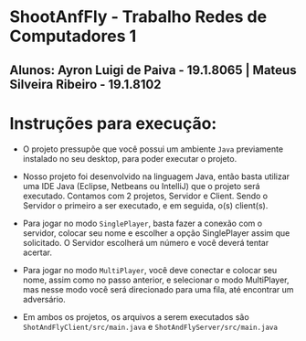 # ShootAnfFly - Trabalho Redes de Computadores 1

## Alunos: Ayron Luigi de Paiva - 19.1.8065 | Mateus Silveira Ribeiro - 19.1.8102


# Instruções para execução:

- O projeto pressupõe que você possui um ambiente `Java` previamente instalado no seu desktop, para poder executar o projeto.

- Nosso projeto foi desenvolvido na linguagem Java, então basta utilizar uma IDE Java (Eclipse, Netbeans ou IntelliJ) que o projeto será executado.
Contamos com 2 projetos, Servidor e Client. Sendo o Servidor o primeiro a ser executado, e em seguida, o(s) client(s).

- Para jogar no modo `SinglePlayer`, basta fazer a conexão com o servidor, colocar seu nome e escolher a opção SinglePlayer assim que solicitado. O Servidor escolherá um número e você deverá tentar acertar.

- Para jogar no modo `MultiPlayer`, você deve conectar e colocar seu nome, assim como no passo anterior, e selecionar o modo MultiPlayer, mas nesse modo você será direcionado para uma fila, até encontrar um adversário.

- Em ambos os projetos, os arquivos a serem executados são `ShotAndFlyClient/src/main.java` e `ShotAndFlyServer/src/main.java`
